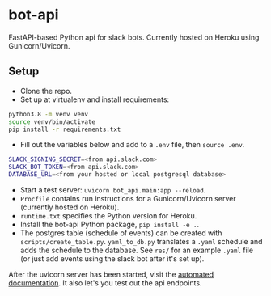 # bot-api
FastAPI-based Python api for slack bots. Currently hosted on Heroku using Gunicorn/Uvicorn.

## Setup
- Clone the repo.
- Set up at virtualenv and install requirements:
```bash
python3.8 -m venv venv
source venv/bin/activate
pip install -r requirements.txt
```
- Fill out the variables below and add to a `.env` file, then `source .env`.
```bash
SLACK_SIGNING_SECRET=<from api.slack.com>
SLACK_BOT_TOKEN=<from api.slack.com>
DATABASE_URL=<from your hosted or local postgresql database>
```
- Start a test server: `uvicorn bot_api.main:app --reload`.
- `Procfile` contains run instructions for a Gunicorn/Uvicorn server 
(currently hosted on Heroku).
- `runtime.txt` specifies the Python version for Heroku.
- Install the bot-api Python package, `pip install -e .`.
- The postgres table (schedule of events) can be created with 
`scripts/create_table.py`. `yaml_to_db.py` translates a `.yaml` schedule 
and adds the schedule to the database. 
See `res/` for an example `.yaml` file 
(or just add events using the slack bot after it's set up).

After the uvicorn server has been started, visit the [automated documentation](http://localhost:8000/docs).
It also let's you test out the api endpoints.
